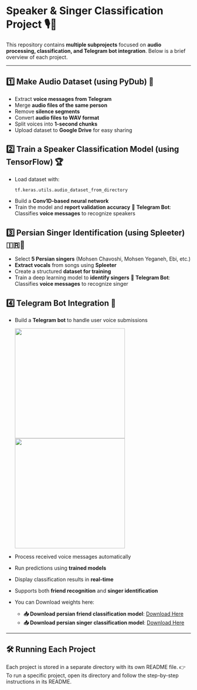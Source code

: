 # **Speaker & Singer Classification Project 🎙️🤖**

This repository contains **multiple subprojects** focused on **audio processing, classification, and Telegram bot integration**. Below is a brief overview of each project.

---

## **1️⃣ Make Audio Dataset (using PyDub) 🎼**
- Extract **voice messages from Telegram**
- Merge **audio files of the same person**
- Remove **silence segments**
- Convert **audio files to WAV format**
- Split voices into **1-second chunks**
- Upload dataset to **Google Drive** for easy sharing

## **2️⃣ Train a Speaker Classification Model (using TensorFlow) 🏆**
- Load dataset with:
  ```python
  tf.keras.utils.audio_dataset_from_directory
  ```
- Build a **Conv1D-based neural network**
- Train the model and **report validation accuracy**
🔹 **Telegram Bot**: Classifies **voice messages** to recognize speakers

## **3️⃣ Persian Singer Identification (using Spleeter) 🇮🇷🎤**

- Select **5 Persian singers** (Mohsen Chavoshi, Mohsen Yeganeh, Ebi, etc.)
- **Extract vocals** from songs using **Spleeter**
- Create a structured **dataset for training**
- Train a deep learning model to **identify singers**
🔹 **Telegram Bot**: Classifies **voice messages** to recognize singer


## **4️⃣ Telegram Bot Integration 🤖**

- Build a **Telegram bot** to handle user voice submissions

   <img src="Accuracy.png" width = "300">
   <img src="Accuracy.png" width = "300">
   
- Process received voice messages automatically
- Run predictions using **trained models**
- Display classification results in **real-time**
- Supports both **friend recognition** and **singer identification**
- You can Download weights here:
  - **📥 Download persian friend classification model**: [Download Here](https://drive.google.com/file/d/1A4raAU0s7rcTN7wEHYDtFxvTYsuFIef3/view?usp=sharing) 
  - **📥 Download persian singer classification model**: [Download Here](https://drive.google.com/file/d/1CgTtGdwv3i2CSXwIXP9No_dLj5-1pd39/view?usp=sharing) 

---

## **🛠 Running Each Project**
Each project is stored in a separate directory with its own README file. 👉 To run a specific project, open its directory and follow the step-by-step instructions in its README.